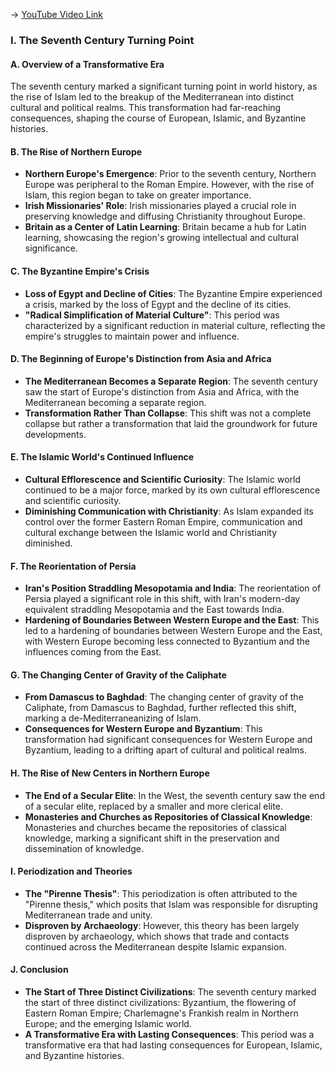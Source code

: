 -> [YouTube Video Link](https://www.youtube.com/watch?v=afmnB0o8-jI&list=PL851F45079A91C3F2&index=17&pp=iAQB)

### I. The Seventh Century Turning Point
#### A. Overview of a Transformative Era

The seventh century marked a significant turning point in world history, as the rise of Islam led to the breakup of the Mediterranean into distinct cultural and political realms. This transformation had far-reaching consequences, shaping the course of European, Islamic, and Byzantine histories.

#### B. The Rise of Northern Europe
- **Northern Europe's Emergence**: Prior to the seventh century, Northern Europe was peripheral to the Roman Empire. However, with the rise of Islam, this region began to take on greater importance.
- **Irish Missionaries' Role**: Irish missionaries played a crucial role in preserving knowledge and diffusing Christianity throughout Europe.
- **Britain as a Center of Latin Learning**: Britain became a hub for Latin learning, showcasing the region's growing intellectual and cultural significance.

#### C. The Byzantine Empire's Crisis
- **Loss of Egypt and Decline of Cities**: The Byzantine Empire experienced a crisis, marked by the loss of Egypt and the decline of its cities.
- **"Radical Simplification of Material Culture"**: This period was characterized by a significant reduction in material culture, reflecting the empire's struggles to maintain power and influence.

#### D. The Beginning of Europe's Distinction from Asia and Africa
- **The Mediterranean Becomes a Separate Region**: The seventh century saw the start of Europe's distinction from Asia and Africa, with the Mediterranean becoming a separate region.
- **Transformation Rather Than Collapse**: This shift was not a complete collapse but rather a transformation that laid the groundwork for future developments.

#### E. The Islamic World's Continued Influence
- **Cultural Efflorescence and Scientific Curiosity**: The Islamic world continued to be a major force, marked by its own cultural efflorescence and scientific curiosity.
- **Diminishing Communication with Christianity**: As Islam expanded its control over the former Eastern Roman Empire, communication and cultural exchange between the Islamic world and Christianity diminished.

#### F. The Reorientation of Persia
- **Iran's Position Straddling Mesopotamia and India**: The reorientation of Persia played a significant role in this shift, with Iran's modern-day equivalent straddling Mesopotamia and the East towards India.
- **Hardening of Boundaries Between Western Europe and the East**: This led to a hardening of boundaries between Western Europe and the East, with Western Europe becoming less connected to Byzantium and the influences coming from the East.

#### G. The Changing Center of Gravity of the Caliphate
- **From Damascus to Baghdad**: The changing center of gravity of the Caliphate, from Damascus to Baghdad, further reflected this shift, marking a de-Mediterraneanizing of Islam.
- **Consequences for Western Europe and Byzantium**: This transformation had significant consequences for Western Europe and Byzantium, leading to a drifting apart of cultural and political realms.

#### H. The Rise of New Centers in Northern Europe
- **The End of a Secular Elite**: In the West, the seventh century saw the end of a secular elite, replaced by a smaller and more clerical elite.
- **Monasteries and Churches as Repositories of Classical Knowledge**: Monasteries and churches became the repositories of classical knowledge, marking a significant shift in the preservation and dissemination of knowledge.

#### I. Periodization and Theories
- **The "Pirenne Thesis"**: This periodization is often attributed to the "Pirenne thesis," which posits that Islam was responsible for disrupting Mediterranean trade and unity.
- **Disproven by Archaeology**: However, this theory has been largely disproven by archaeology, which shows that trade and contacts continued across the Mediterranean despite Islamic expansion.

#### J. Conclusion
- **The Start of Three Distinct Civilizations**: The seventh century marked the start of three distinct civilizations: Byzantium, the flowering of Eastern Roman Empire; Charlemagne's Frankish realm in Northern Europe; and the emerging Islamic world.
- **A Transformative Era with Lasting Consequences**: This period was a transformative era that had lasting consequences for European, Islamic, and Byzantine histories.